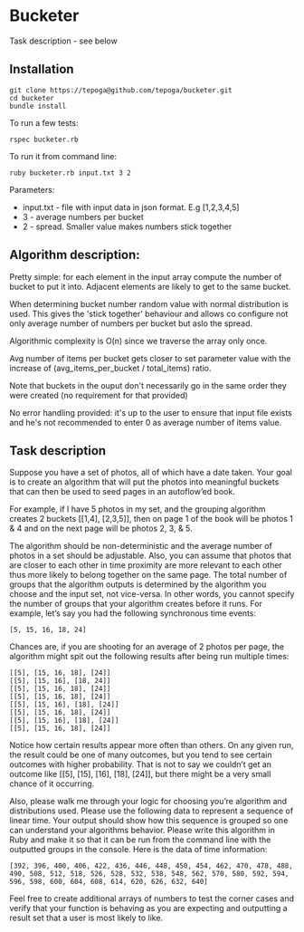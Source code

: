 Bucketer
========

Task description - see below


Installation
------------

```
git clone https://tepoga@github.com/tepoga/bucketer.git
cd bucketer
bundle install
```

To run a few tests:

```
rspec bucketer.rb
```

To run it from command line:

```
ruby bucketer.rb input.txt 3 2
```

Parameters:
* input.txt - file with input data in json format. E.g [1,2,3,4,5]
* 3 - average numbers per bucket
* 2 - spread. Smaller value makes numbers stick together


Algorithm description:
----------------------

Pretty simple: for each element in the input array compute the number
of bucket to put it into. Adjacent elements are likely to get to the
same bucket.

When determining bucket number random value with normal distribution
is used. This gives the 'stick together' behaviour and allows co
configure not only average number of numbers per bucket but aslo the
spread.

Algorithmic complexity is O(n) since we traverse the array only once.

Avg number of items per bucket gets closer to set parameter value with
the increase of (avg_items_per_bucket / total_items) ratio.

Note that buckets in the ouput don't necessarily go in the same order
they were created (no requirement for that provided)

No error handling provided: it's up to the user to ensure that input
file exists and he's not recommended to enter 0 as average number of
items value.


Task description
----------------

Suppose you have a set of photos, all of which have a date taken. Your goal is to create an algorithm that will put the photos into meaningful buckets that can then be used to seed pages in an autoflow’ed book.

For example, if I have 5 photos in my set, and the grouping algorithm creates 2 buckets [[1,4], [2,3,5]], then on page 1 of the book will be photos 1 & 4 and on the next page will be photos 2, 3, & 5.

The algorithm should be non-deterministic and the average number of photos in a set should be adjustable. Also, you can assume that photos that are closer to each other in time proximity are more relevant to each other thus more likely to belong together on the same page. The total number of groups that the algorithm outputs is determined by the algorithm you choose and the input set, not vice-versa. In other words, you cannot specify the number of groups that your algorithm creates before it runs. For example, let’s say you had the following synchronous time events:

`[5, 15, 16, 18, 24]`

Chances are, if you are shooting for an average of 2 photos per page, the algorithm might spit out the following results after being run multiple times:

```
[[5], [15, 16, 18], [24]]
[[5], [15, 16], [18, 24]]
[[5], [15, 16, 18], [24]]
[[5], [15, 16, 18], [24]]
[[5], [15, 16], [18], [24]]
[[5], [15, 16, 18], [24]]
[[5], [15, 16], [18], [24]]
[[5], [15, 16, 18], [24]]
```

Notice how certain results appear more often than others. On any given run, the result could be one of many outcomes, but you tend to see certain outcomes with higher probability. That is not to say we couldn’t get an outcome like [[5], [15], [16], [18], [24]], but there might be a very small chance of it occurring.

Also, please walk me through your logic for choosing you’re algorithm and distributions used. Please use the following data to represent a sequence of linear time. Your output should show how this sequence is grouped so one can understand your algorithms behavior. Please write this algorithm in Ruby and make it so that it can be run from the command line with the outputted groups in the console. Here is the data of time information:

```
[392, 396, 400, 406, 422, 436, 446, 448, 450, 454, 462, 470, 478, 488,
490, 508, 512, 518, 526, 528, 532, 538, 548, 562, 570, 580, 592, 594,
596, 598, 600, 604, 608, 614, 620, 626, 632, 640]
```

Feel free to create additional arrays of numbers to test the corner
cases and verify that your function is behaving as you are expecting
and outputting a result set that a user is most likely to like.

